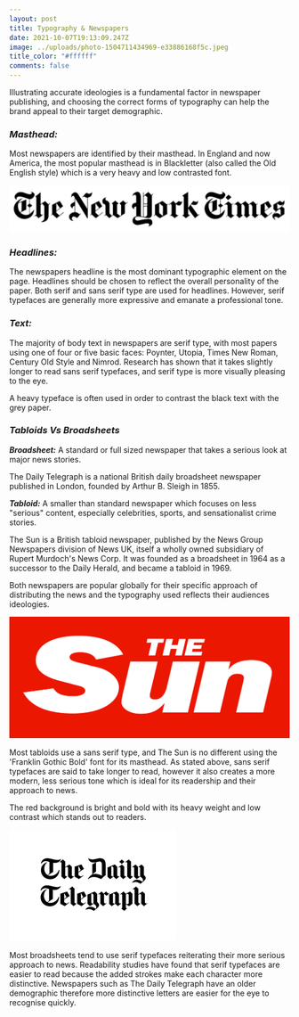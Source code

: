 ```yaml
---
layout: post
title: Typography & Newspapers
date: 2021-10-07T19:13:09.247Z
image: ../uploads/photo-1504711434969-e33886168f5c.jpeg
title_color: "#ffffff"
comments: false
---
```

Illustrating accurate ideologies is a fundamental factor in newspaper publishing, and choosing the correct forms of typography can help the brand appeal to their target demographic. 

### ***Masthead:***

Most newspapers are identified by their masthead. In England and now America, the most popular masthead is in Blackletter (also called the Old English style) which is a very heavy and low contrasted font. 

![](../uploads/toptal-blog-image-1539195576090-3c64f10b3768c850aa6a1e81dc980950.jpeg)

### *Headlines:*

The newspapers headline is the most dominant typographic element on the page. Headlines should be chosen to reflect the overall personality of the paper. Both serif and sans serif type are used for headlines. However, serif typefaces are generally more expressive and emanate a professional tone.

### *Text:*

The majority of body text in newspapers are serif type, with most papers using one of four or five basic faces: Poynter, Utopia, Times New Roman, Century Old Style and Nimrod. Research has shown that it takes slightly longer to read sans serif typefaces, and serif type is more visually pleasing to the eye. 

A heavy typeface is often used in order to contrast the black text with the grey paper.

### *Tabloids Vs Broadsheets*

***Broadsheet:*** A standard or full sized newspaper that takes a serious look at major news stories.

The Daily Telegraph is a national British daily broadsheet newspaper published in London, founded by Arthur B. Sleigh in 1855. 

***Tabloid:*** A smaller than standard newspaper which focuses on less "serious" content, especially celebrities, sports, and sensationalist crime stories.

The Sun is a British tabloid newspaper, published by the News Group Newspapers division of News UK, itself a wholly owned subsidiary of Rupert Murdoch's News Corp. It was founded as a broadsheet in 1964 as a successor to the Daily Herald, and became a tabloid in 1969. 

Both newspapers are popular globally for their specific approach of distributing the news and the typography used reflects their audiences ideologies.

![](../uploads/2560px-the_sun.svg.png "The Sun - National British Tabloid")

Most tabloids use a sans serif type, and The Sun is no different using the 'Franklin Gothic Bold' font for its masthead. As stated above, sans serif typefaces are said to take longer to read, however it also creates a more modern, less serious tone which is ideal for its readership and their approach to news. 

The red background is bright and bold with its heavy weight and low contrast which stands out to readers.



![](../uploads/client-experience-daily-telegraph.jpeg "The Telegraph - National British Broadsheet")

Most broadsheets tend to use serif typefaces reiterating their more serious approach to news. Readability studies have found that serif typefaces are easier to read because the added strokes make each character more distinctive. Newspapers such as The Daily Telegraph have an older demographic therefore more distinctive letters are easier for the eye to recognise quickly.